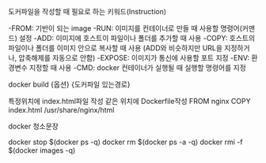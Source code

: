---
---

도커파일을 작성할 때 필요로 하는 키워드(Instruction)

-FROM: 기반이 되는 image
-RUN: 이미지를 컨테이너로 만들 때 사용할 명령어(커맨드) 설정
-ADD: 이미지에 호스트이 파일이나 폴더를 추가할 때 사용
-COPY: 호스트의 파일이나 폴더를 이미지 안으로 복사할 때 사용
		(ADD와 비슷하지만 URL을 지정하거나, 압축해제를 자동으로 안함)
-EXPOSE: 이미지가 통신에 사용할 포트 지정
-ENV: 환경변수 지정할 때 사용 
-CMD: docker 컨테이너가 실행될 때 실행할 명령어를 지정

docker build {옵션} {도커파일 있는경로}

특정위치에 index.html파일 작성
같은 위치에 Dockerfile작성
FROM nginx COPY index.html /usr/share/nginx/html

 docker 청소문장

docker stop $(docker ps -q) 
docker rm $(docker ps -a -q) 
docker rmi -f $(docker images -q)
